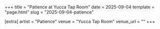 +++
title = "Patience at Yucca Tap Room"
date = 2025-09-04
template = "page.html"
slug = "2025-09-04-patience"

[extra]
artist = "Patience"
venue = "Yucca Tap Room"
venue_url = ""
+++
